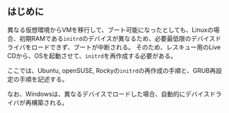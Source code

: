 

## はじめに
異なる仮想環境からVMを移行して、ブート可能になったとしても、Linuxの場合、初期RAMである`initrd`のデバイスが異なるため、必要最低限のデバイスドライバをロードできず、ブートが中断される。
そのため、レスキュー用のLive CDから、OSを起動させて、`initrd`を再作成する必要がある。

ここでは、Ubuntu, openSUSE, Rockyの`initrd`の再作成の手順と、GRUB再設定の手順を記述する。

なお、Windowsは、異なるデバイスでロードした場合、自動的にデバイスドライバが再構築される。

